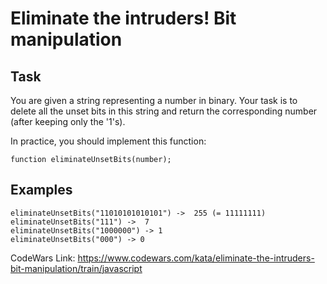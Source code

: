 # Eliminate the intruders! Bit manipulation

## Task
You are given a string representing a number in binary. Your task is to delete all the unset bits in this string and return the corresponding number (after keeping only the '1's).

In practice, you should implement this function:
```
function eliminateUnsetBits(number);
```
## Examples
```
eliminateUnsetBits("11010101010101") ->  255 (= 11111111)
eliminateUnsetBits("111") ->  7
eliminateUnsetBits("1000000") -> 1
eliminateUnsetBits("000") -> 0
```

CodeWars Link: https://www.codewars.com/kata/eliminate-the-intruders-bit-manipulation/train/javascript